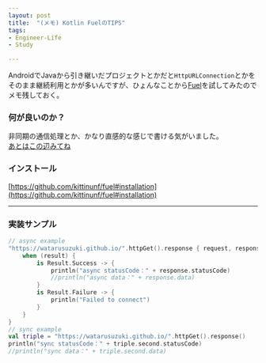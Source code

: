 ```yaml
---
layout: post
title:  "(メモ) Kotlin FuelのTIPS"
tags:
- Engineer-Life
- Study

---
```


AndroidでJavaから引き継いだプロジェクトとかだと`HttpURLConnection`とかをそのまま継続利用とかが多いんですが、ひょんなことから[Fuel](https://github.com/kittinunf/fuel)を試してみたのでメモ残しておく。  

### 何が良いのか？

非同期の通信処理とか、かなり直感的な感じで書ける気がいました。  
[あとはこの辺みてね](https://github.com/kittinunf/fuel#features)

### インストール

[https://github.com/kittinunf/fuel#installation](https://github.com/kittinunf/fuel#installation)

----------


### 実装サンプル

```kotlin
// async example
"https://watarusuzuki.github.io/".httpGet().response { request, response, result ->
    when (result) {
        is Result.Success -> {
            println("async statusCode：" + response.statusCode)
            //println("async data：" + response.data)
        }
        is Result.Failure -> {
            println("Failed to connect")
        }
    }
}
// sync example
val triple = "https://watarusuzuki.github.io/".httpGet().response()
println("sync statusCode：" + triple.second.statusCode)
//println("sync data：" + triple.second.data)
```
